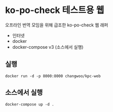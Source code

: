 # ko-po-check 테스트용 웹

오프라인 번역 모임을 위해 급조한 ko-po-check 웹 래퍼

* 인터넷
* docker
* docker-compose v3 (소스에서 실행)

## 실행

```
docker run -d -p 8000:8000 changwoo/kpc-web
````


## 소스에서 실행

```
docker-compose up -d .
```
